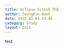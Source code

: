 ```yaml
---
title: Eclipse Github 연동
author: SeungEun Baek
date: 2022-02-03 23:04
category: Study
layout: post
---
```

test
